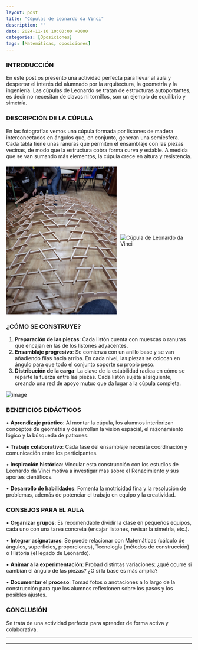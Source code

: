 ```yaml
---
layout: post
title: "Cúpulas de Leonardo da Vinci"
description: ""
date: 2024-11-10 10:00:00 +0000
categories: [Oposiciones]
tags: [Matemáticas, oposiciones]
---
```


### INTRODUCCIÓN

En este post os presento una actividad perfecta para llevar al aula y despertar el interés del alumnado por la arquitectura, la geometría y la ingeniería.
Las cúpulas de Leonardo 
se tratan de estructuras autoportantes, es decir no necesitan de clavos ni tornillos, son un ejemplo de equilibrio y simetría.  

### DESCRIPCIÓN DE LA CÚPULA

En las fotografías vemos una cúpula formada por listones de madera interconectados en ángulos que, en conjunto, generan una semiesfera. Cada tabla tiene unas ranuras que permiten el ensamblaje con las piezas vecinas, 
de modo que la estructura cobra forma curva y estable. A medida que se van sumando más elementos, la cúpula crece en altura y resistencia. 


<div style="display: flex; justify-content: center; align-items: center; gap: 10px; margin-top: 20px;">
  <img src="/assets/images/20241219_100021.jpg" alt="Cúpula de Leonardo da Vinci" style="width: 300px; height: auto;">
  <img src="/assets/images/20241219_100026.jpg" alt="Cúpula de Leonardo da Vinci" style="width: 300px; height: auto;">
</div>

### ¿CÓMO SE CONSTRUYE?

1.	**Preparación de las piezas**: Cada listón cuenta con muescas o ranuras que encajan en las de los listones adyacentes.
2.	**Ensamblaje progresivo**: Se comienza con un anillo base y se van añadiendo filas hacia arriba. En cada nivel, las piezas se colocan en ángulo para que todo el conjunto soporte su propio peso.
3.	**Distribución de la carga**: La clave de la estabilidad radica en cómo se reparte la fuerza entre las piezas. Cada listón sujeta al siguiente, creando una red de apoyo mutuo que da lugar a la cúpula completa.

![image](https://github.com/user-attachments/assets/7b63605b-aa94-44b3-8339-e7d5d4ccba60)

### BENEFICIOS DIDÁCTICOS
•	**Aprendizaje práctico**: Al montar la cúpula, los alumnos interiorizan conceptos de geometría y desarrollan la visión espacial, el razonamiento lógico y la búsqueda de patrones.

•	**Trabajo colaborativo**: Cada fase del ensamblaje necesita coordinación y comunicación entre los participantes.

•	**Inspiración histórica**: Vincular esta construcción con los estudios de Leonardo da Vinci motiva a investigar más sobre el Renacimiento y sus aportes científicos.

•	**Desarrollo de habilidades**: Fomenta la motricidad fina y la resolución de problemas, además de potenciar el trabajo en equipo y la creatividad.

### CONSEJOS PARA EL AULA
•	**Organizar grupos**: Es recomendable dividir la clase en pequeños equipos, cada uno con una tarea concreta (encajar listones, revisar la simetría, etc.).

•	**Integrar asignaturas**: Se puede relacionar con Matemáticas (cálculo de ángulos, superficies, proporciones), Tecnología (métodos de construcción) o Historia (el legado de Leonardo).

•	**Animar a la experimentación**: Probad distintas variaciones: ¿qué ocurre si cambian el ángulo de las piezas? ¿O si la base es más amplia?

•	**Documentar el proceso**: Tomad fotos o anotaciones a lo largo de la construcción para que los alumnos reflexionen sobre los pasos y los posibles ajustes.

### CONCLUSIÓN
Se trata de una actividad perfecta para aprender de forma activa y colaborativa.

---


---
